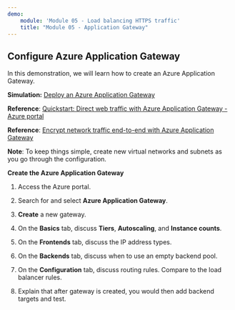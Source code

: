```yaml
---
demo:
    module: 'Module 05 - Load balancing HTTPS traffic'
    title: "Module 05 - Application Gateway"
---
```

## Configure Azure Application Gateway

In this demonstration, we will learn how to create an Azure Application Gateway. 

**Simulation:** [Deploy an Azure Application Gateway](https://mslabs.cloudguides.com/guides/AZ-700%20Lab%20Simulation%20-%20Deploy%20Azure%20Application%20Gateway)

**Reference**: [Quickstart: Direct web traffic with Azure Application Gateway - Azure portal](https://learn.microsoft.com/azure/application-gateway/quick-create-portal)

**Reference**: [Encrypt network traffic end-to-end with Azure Application Gateway](https://github.com/MicrosoftDocs/mslearn-end-to-end-encryption-with-app-gateway)

**Note**: To keep things simple, create new virtual networks and subnets as you go through the configuration. 

**Create the Azure Application Gateway**

1. Access the Azure portal.

1. Search for and select **Azure Application Gateway**.

1. **Create** a new gateway.

1. On the **Basics** tab, discuss **Tiers**, **Autoscaling**, and **Instance counts**.

1. On the **Frontends** tab, discuss the IP address types.

1. On the **Backends** tab, discuss when to use an empty backend pool.

1. On the **Configuration** tab, discuss routing rules. Compare to the load balancer rules.

1. Explain that after gateway is created, you would then add backend targets and test. 
